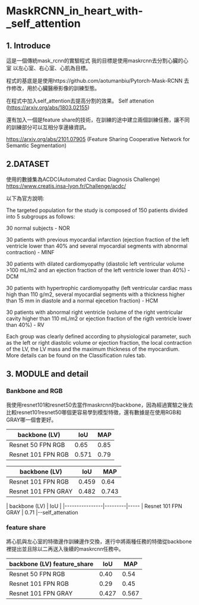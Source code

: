 # MaskRCNN_in_heart_with-_self_attention
## 1. Introduce

這是一個傳統mask_rcnn的實驗程式 我的目標是使用maskrcnn去分割心臟的心室 以左心室、右心室、心肌為目標。

程式的基底是是使用https://github.com/aotumanbiu/Pytorch-Mask-RCNN 去作修改，用於心臟醫療影像的訓練型態。

在程式中加入self_attention去提高分割的效果。 Self attenation (https://arxiv.org/abs/1803.02155)

還有加入一個是feature share的技術，在訓練的途中建立兩個訓練任務，讓不同的訓練部分可以互相分享邊緣資訊。

https://arxiv.org/abs/2101.07905 (Feature Sharing Cooperative Network for Semantic Segmentation)

## 2.DATASET

使用的數據集為ACDC(Automated Cardiac Diagnosis Challenge) https://www.creatis.insa-lyon.fr/Challenge/acdc/

以下為官方說明:

The targeted population for the study is composed of 150 patients divided into 5 subgroups as follows:

30 normal subjects - NOR

30 patients with previous myocardial infarction (ejection fraction of the left ventricle lower than 40% and several myocardial segments with abnormal contraction) - MINF

30 patients with dilated cardiomyopathy (diastolic left ventricular volume >100 mL/m2 and an ejection fraction of the left ventricle lower than 40%) - DCM

30 patients with hypertrophic cardiomyopathy (left ventricular cardiac mass high than 110 g/m2, several myocardial segments with a thickness higher than 15 mm in diastole and a normal ejecetion fraction) - HCM

30 patients with abnormal right ventricle (volume of the right ventricular cavity higher than 110 mL/m2 or ejection fraction of the rigth ventricle lower than 40%) - RV

Each group was clearly defined according to physiological parameter, such as the left or right diastolic volume or ejection fraction, the local contraction of the LV, the LV mass and the maximum thickness of the myocardium. More details can be found on the Classification rules tab.

## 3. MODULE and detail 

###  Bankbone and RGB

我使用resnet101和resnet50去當作maskrcnn的backbone，因為經過實驗之後去比較resnet101resnet50哪個更容易學到模型特徵，還有數據是在使用RGB和GRAY哪一個會更好。

| backbone  (LV)      | IoU     | MAP   |
|----------------|---------|----------  |
| Resnet 50 FPN RGB  | 0.65    | 0.85   |
| Resnet 101 FPN RGB | 0.571   | 0.79   |


| backbone  (LV)      | IoU     | MAP   |
|----------------|---------|----------  |
| Resnet 101 FPN RGB  | 0.459    | 0.64  |
| Resnet 101 FPN GRAY | 0.482    | 0.743 |

| backbone  (LV)      | IoU     | 
|----------------|---------|-----
| Resnet 101 FPN GRAY | 0.71    |--self_attenation

### feature share 

將心肌與左心室的特徵邊作訓練邊作交換，進行中將兩種任務的特徵從backbone裡提出並且除以二再送入後續的maskrcnn任務中。

| backbone  (LV) feature_share     | IoU     | MAP   |
|----------------|---------|----------  |
| Resnet 50 FPN RGB                | 0.40    | 0.54  |
| Resnet 101 FPN RGB               | 0.29    | 0.45  |
| Resnet 101 FPN GRAY              | 0.427   | 0.567 |


